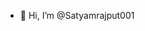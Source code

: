 - 👋 Hi, I’m @Satyamrajput001


<!---
Satyamrajput001/Satyamrajput001 is a ✨ special ✨ repository because its `README.md` (this file) appears on your GitHub profile.
You can click the Preview link to take a look at your changes.
--->
